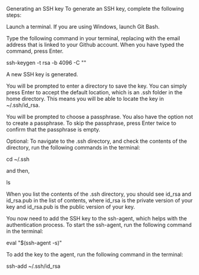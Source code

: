 Generating an SSH key
To generate an SSH key, complete the following steps:

Launch a terminal. If you are using Windows, launch Git Bash.

Type the following command in your terminal, replacing <your email address> with the email address that is linked to your Github account. When you have typed the command, press Enter.

ssh-keygen -t rsa -b 4096 -C "<your email address>"

A new SSH key is generated.

You will be prompted to enter a directory to save the key. You can simply press Enter to accept the default location, which is an .ssh folder in the home directory. This means you will be able to locate the key in ~/.ssh/id_rsa.

You will be prompted to choose a passphrase. You also have the option not to create a passphrase. To skip the passphrase, press Enter twice to confirm that the passphrase is empty.

Optional: To navigate to the .ssh directory, and check the contents of the directory, run the following commands in the terminal:

cd ~/.ssh

and then,

ls

When you list the contents of the .ssh directory, you should see id_rsa and id_rsa.pub in the list of contents, where id_rsa is the private version of your key and id_rsa.pub is the public version of your key.

You now need to add the SSH key to the ssh-agent, which helps with the authentication process. To start the ssh-agent, run the following command in the terminal:

eval "$(ssh-agent -s)"

To add the key to the agent, run the following command in the terminal:

ssh-add ~/.ssh/id_rsa

